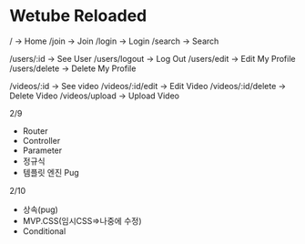 # Wetube Reloaded

/ -> Home
/join -> Join
/login -> Login
/search -> Search

/users/:id -> See User
/users/logout -> Log Out
/users/edit -> Edit My Profile
/users/delete -> Delete My Profile

/videos/:id -> See video
/videos/:id/edit -> Edit Video
/videos/:id/delete -> Delete Video
/videos/upload -> Upload Video







2/9 
  - Router
  - Controller
  - Parameter
  - 정규식
  - 템플릿 엔진 Pug


2/10
  - 상속(pug)
  - MVP.CSS(임시CSS=>나중에 수정)
  - Conditional
  